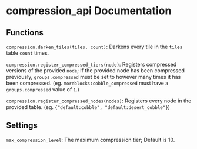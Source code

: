# compression_api Documentation

## Functions
`compression.darken_tiles(tiles, count)`: Darkens every tile in the `tiles` table `count` times.

`compression.register_compressed_tiers(node)`: Registers compressed versions of the provided `node`; If the provided node has been compressed previously, `groups.compressed` must be set to however many times it has been compressed. (eg. `moreblocks:cobble_compressed` must have a `groups.compressed` value of `1`.)

`compression.register_compressed_nodes(nodes)`: Registers every node in the provided table. (eg. `{"default:cobble", "default:desert_cobble"}`)

## Settings
`max_compression_level`: The maximum compression tier; Default is 10.
